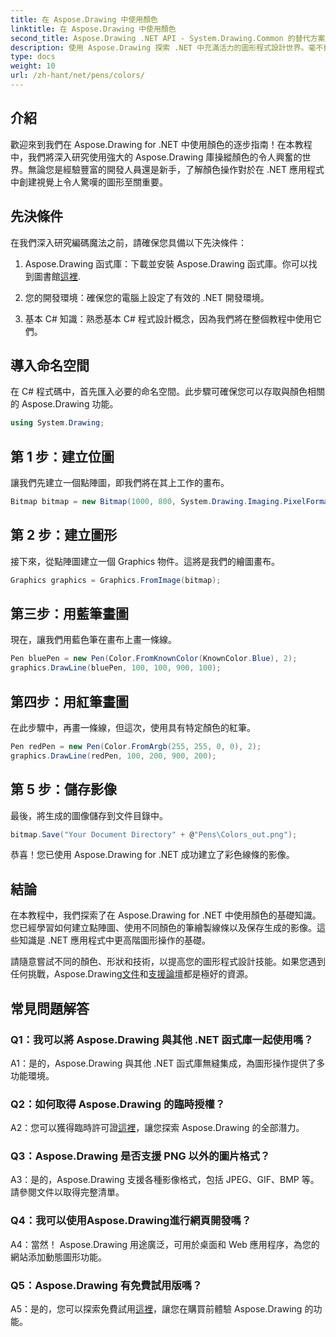 ```yaml
---
title: 在 Aspose.Drawing 中使用顏色
linktitle: 在 Aspose.Drawing 中使用顏色
second_title: Aspose.Drawing .NET API - System.Drawing.Common 的替代方案
description: 使用 Aspose.Drawing 探索 .NET 中充滿活力的圖形程式設計世界。毫不費力地創造出令人驚嘆的視覺效果。
type: docs
weight: 10
url: /zh-hant/net/pens/colors/
---
```

## 介紹

歡迎來到我們在 Aspose.Drawing for .NET 中使用顏色的逐步指南！在本教程中，我們將深入研究使用強大的 Aspose.Drawing 庫操縱顏色的令人興奮的世界。無論您是經驗豐富的開發人員還是新手，了解顏色操作對於在 .NET 應用程式中創建視覺上令人驚嘆的圖形至關重要。

## 先決條件

在我們深入研究編碼魔法之前，請確保您具備以下先決條件：

1.  Aspose.Drawing 函式庫：下載並安裝 Aspose.Drawing 函式庫。你可以找到圖書館[這裡](https://releases.aspose.com/drawing/net/).

2. 您的開發環境：確保您的電腦上設定了有效的 .NET 開發環境。

3. 基本 C# 知識：熟悉基本 C# 程式設計概念，因為我們將在整個教程中使用它們。

## 導入命名空間

在 C# 程式碼中，首先匯入必要的命名空間。此步驟可確保您可以存取與顏色相關的 Aspose.Drawing 功能。

```csharp
using System.Drawing;
```

## 第 1 步：建立位圖

讓我們先建立一個點陣圖，即我們將在其上工作的畫布。

```csharp
Bitmap bitmap = new Bitmap(1000, 800, System.Drawing.Imaging.PixelFormat.Format32bppPArgb);
```

## 第 2 步：建立圖形

接下來，從點陣圖建立一個 Graphics 物件。這將是我們的繪圖畫布。

```csharp
Graphics graphics = Graphics.FromImage(bitmap);
```

## 第三步：用藍筆畫圖

現在，讓我們用藍色筆在畫布上畫一條線。

```csharp
Pen bluePen = new Pen(Color.FromKnownColor(KnownColor.Blue), 2);
graphics.DrawLine(bluePen, 100, 100, 900, 100);
```

## 第四步：用紅筆畫圖

在此步驟中，再畫一條線，但這次，使用具有特定顏色的紅筆。

```csharp
Pen redPen = new Pen(Color.FromArgb(255, 255, 0, 0), 2);
graphics.DrawLine(redPen, 100, 200, 900, 200);
```

## 第 5 步：儲存影像

最後，將生成的圖像儲存到文件目錄中。

```csharp
bitmap.Save("Your Document Directory" + @"Pens\Colors_out.png");
```

恭喜！您已使用 Aspose.Drawing for .NET 成功建立了彩色線條的影像。

## 結論

在本教程中，我們探索了在 Aspose.Drawing for .NET 中使用顏色的基礎知識。您已經學習如何建立點陣圖、使用不同顏色的筆繪製線條以及保存生成的影像。這些知識是 .NET 應用程式中更高階圖形操作的基礎。

請隨意嘗試不同的顏色、形狀和技術，以提高您的圖形程式設計技能。如果您遇到任何挑戰，Aspose.Drawing[文件](https://reference.aspose.com/drawing/net/)和[支援論壇](https://forum.aspose.com/c/diagram/17)都是極好的資源。

## 常見問題解答

### Q1：我可以將 Aspose.Drawing 與其他 .NET 函式庫一起使用嗎？

A1：是的，Aspose.Drawing 與其他 .NET 函式庫無縫集成，為圖形操作提供了多功能環境。

### Q2：如何取得 Aspose.Drawing 的臨時授權？

 A2：您可以獲得臨時許可證[這裡](https://purchase.aspose.com/temporary-license/)，讓您探索 Aspose.Drawing 的全部潛力。

### Q3：Aspose.Drawing 是否支援 PNG 以外的圖片格式？

A3：是的，Aspose.Drawing 支援各種影像格式，包括 JPEG、GIF、BMP 等。請參閱文件以取得完整清單。

### Q4：我可以使用Aspose.Drawing進行網頁開發嗎？

A4：當然！ Aspose.Drawing 用途廣泛，可用於桌面和 Web 應用程序，為您的網站添加動態圖形功能。

### Q5：Aspose.Drawing 有免費試用版嗎？

 A5：是的，您可以探索免費試用[這裡](https://releases.aspose.com/drawing/net/)，讓您在購買前體驗 Aspose.Drawing 的功能。

